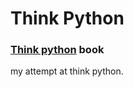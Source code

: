 # Think Python #

### [Think python](http://www.greenteapress.com/thinkpython/) book
my attempt at think python.
